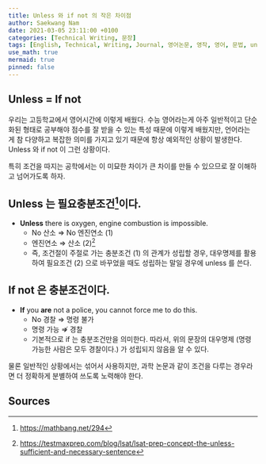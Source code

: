 ```yaml
---
title: Unless 와 if not 의 작은 차이점
author: Saekwang Nam
date: 2021-03-05 23:11:00 +0100
categories: [Technical Writing, 문장]
tags: [English, Technical, Writing, Journal, 영어논문, 영작, 영어, 문법, unless, if not]
use_math: true
mermaid: true
pinned: false
---
```


##  Unless = If not
우리는 고등학교에서 영어시간에 이렇게 배웠다. 수능 영어라는게 아주 일반적이고 단순화된 형태로 공부해야 점수를 잘 받을 수 있는 특성 때문에 이렇게 배웠지만, 언어라는 게 참 다양하고 복잡한 의미를 가지고 있기 때문에 항상 예외적인 상황이 발생한다. Unless 와 if not 이 그런 상황이다.

특히 조건을 따지는 공학에서는 이 미묘한 차이가 큰 차이를 만들 수 있으므로 잘 이해하고 넘어가도록 하자.

## Unless 는 필요충분조건[^ft_1]이다.
- **Unless** there is oxygen, engine combustion is impossible.
    - No 산소 $\Rightarrow$ No 엔진연소 (1)
    - 엔진연소 $\Rightarrow$ 산소 (2)[^ft_2]
    - 즉, 조건절이 주절로 가는 충분조건 (1) 의 관계가 성립할 경우, 대우명제를 활용하여 필요조건 (2) 으로 바꾸었을 때도 성립하는 말일 경우에 unless 를 쓴다.

## If not 은 충분조건이다.
- **If** you **are** not a police, you cannot force me to do this.
    - No 경찰 $\Rightarrow$ 명령 불가
    - 명령 가능 $\not \Rightarrow$ 경찰
    - 기본적으로 if 는 충분조건만을 의미한다. 따라서, 위의 문장의 대우명제 (명령 가능한 사람은 모두 경찰이다.) 가 성립되지 않음을 알 수 있다.

물론 일반적인 상황에서는 섞어서 사용하지만, 과학 논문과 같이 조건을 다루는 경우라면 더 정확하게 분별하여 쓰도록 노력해야 한다.

## Sources
[^ft_1]: https://mathbang.net/294
[^ft_2]: https://testmaxprep.com/blog/lsat/lsat-prep-concept-the-unless-sufficient-and-necessary-sentence